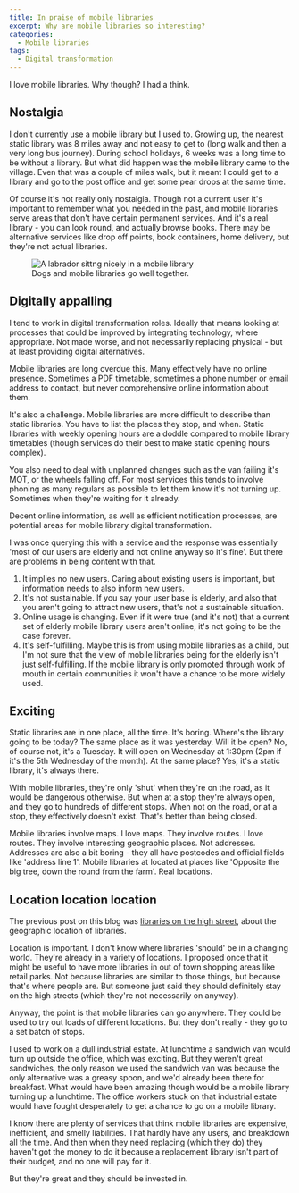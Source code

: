 ```yaml
---
title: In praise of mobile libraries
excerpt: Why are mobile libraries so interesting?
categories:
  - Mobile libraries
tags:
  - Digital transformation
---
```


I love mobile libraries. Why though? I had a think.

## Nostalgia

I don't currently use a mobile library but I used to. Growing up, the nearest static library was 8 miles away and not easy to get to (long walk and then a very long bus journey). During school holidays, 6 weeks was a long time to be without a library. But what did happen was the mobile library came to the village. Even that was a couple of miles walk, but it meant I could get to a library and go to the post office and get some pear drops at the same time.

Of course it's not really only nostalgia. Though not a current user it's important to remember what you needed in the past, and mobile libraries serve areas that don't have certain permanent services. And it's a real library - you can look round, and actually browse books. There may be alternative services like drop off points, book containers, home delivery, but they're not actual libraries.

<figure>
  <img src="https://raw.githubusercontent.com/LibrariesHacked/librarieshacked.github.io/master/images/2021-05-05-devon-mobile-lab.jpg" alt="A labrador sittng nicely in a mobile library"/>
  <figcaption>Dogs and mobile libraries go well together.</figcaption>
</figure>

## Digitally appalling

I tend to work in digital transformation roles. Ideally that means looking at processes that could be improved by integrating technology, where appropriate. Not made worse, and not necessarily replacing physical - but at least providing digital alternatives.

Mobile libraries are long overdue this. Many effectively have no online presence. Sometimes a PDF timetable, sometimes a phone number or email address to contact, but never comprehensive online information about them.

It's also a challenge. Mobile libraries are more difficult to describe than static libraries. You have to list the places they stop, and when. Static libraries with weekly opening hours are a doddle compared to mobile library timetables (though services do their best to make static opening hours complex).

You also need to deal with unplanned changes such as the van failing it's MOT, or the wheels falling off. For most services this tends to involve phoning as many regulars as possible to let them know it's not turning up. Sometimes when they're waiting for it already.

Decent online information, as well as efficient notification processes, are potential areas for mobile library digital transformation.

I was once querying this with a service and the response was essentially 'most of our users are elderly and not online anyway so it's fine'. But there are problems in being content with that.

1.  It implies no new users. Caring about existing users is important, but information needs to also inform new users. 
2. It's not sustainable. If you say your user base is elderly, and also that you aren't going to attract new users, that's not a sustainable situation.
3. Online usage is changing. Even if it were true (and it's not) that a current set of elderly mobile library users aren't online, it's not going to be the case forever.
4. It's self-fulfilling. Maybe this is from using mobile libraries as a child, but I'm not sure that the view of mobile libraries being for the elderly isn't just self-fulfilling. If the mobile library is only promoted through work of mouth in certain communities it won't have a chance to be more widely used.

## Exciting

Static libraries are in one place, all the time. It's boring. Where's the library going to be today? The same place as it was yesterday. Will it be open? No, of course not, it's a Tuesday. It will open on Wednesday at 1:30pm (2pm if it's the 5th Wednesday of the month). At the same place? Yes, it's a static library, it's always there.

With mobile libraries, they're only 'shut' when they're on the road, as it would be dangerous otherwise. But when at a stop they're always open, and they go to hundreds of different stops. When not on the road, or at a stop, they effectively doesn't exist. That's better than being closed.

Mobile libraries involve maps. I love maps. They involve routes. I love routes. They involve interesting geographic places. Not addresses. Addresses are also a bit boring - they all have postcodes and official fields like 'address line 1'. Mobile libraries at located at places like 'Opposite the big tree, down the round from the farm'. Real locations. 

## Location location location

The previous post on this blog was [libraries on the high street](https://blog.librarydata.uk/libraries-on-the-high-street/), about the geographic location of libraries.

Location is important. I don't know where libraries 'should' be in a changing world. They're already in a variety of locations. I proposed once that it might be useful to have more libraries in out of town shopping areas like retail parks. Not because libraries are similar to those things, but because that's where people are. But someone just said they should definitely stay on the high streets (which they're not necessarily on anyway). 

Anyway, the point is that mobile libraries can go anywhere. They could be used to try out loads of different locations. But they don't really - they go to a set batch of stops.

I used to work on a dull industrial estate. At lunchtime a sandwich van would turn up outside the office, which was exciting. But they weren't great sandwiches, the only reason we used the sandwich van was because the only alternative was a greasy spoon, and we'd already been there for breakfast. What would have been amazing though would be a mobile library turning up a lunchtime. The office workers stuck on that industrial estate would have fought desperately to get a chance to go on a mobile library.

I know there are plenty of services that think mobile libraries are expensive, inefficient, and smelly liabilities. That hardly have any users, and breakdown all the time. And then when they need replacing (which they do) they haven't got the money to do it because a replacement library isn't part of their budget, and no one will pay for it.

But they're great and they should be invested in.

